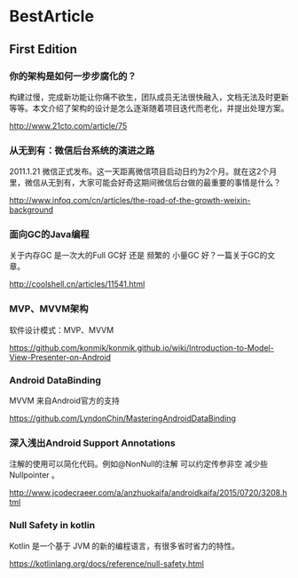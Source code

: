 # BestArticle

## First Edition

### 你的架构是如何一步步腐化的？

构建过慢，完成新功能让你痛不欲生，团队成员无法很快融入，文档无法及时更新等等。本文介绍了架构的设计是怎么逐渐随着项目迭代而老化，并提出处理方案。

http://www.21cto.com/article/75


### 从无到有：微信后台系统的演进之路

2011.1.21 微信正式发布。这一天距离微信项目启动日约为2个月。就在这2个月里，微信从无到有，大家可能会好奇这期间微信后台做的最重要的事情是什么？

http://www.infoq.com/cn/articles/the-road-of-the-growth-weixin-background

### 面向GC的Java编程

关于内存GC  是一次大的Full GC好 还是 频繁的 小量GC 好？一篇关于GC的文章。

http://coolshell.cn/articles/11541.html

### MVP、MVVM架构

软件设计模式：MVP、MVVM

https://github.com/konmik/konmik.github.io/wiki/Introduction-to-Model-View-Presenter-on-Android

### Android DataBinding

MVVM 来自Android官方的支持

https://github.com/LyndonChin/MasteringAndroidDataBinding

### 深入浅出Android Support Annotations

注解的使用可以简化代码。例如@NonNull的注解  可以约定传参非空  减少些Nullpointer 。

http://www.jcodecraeer.com/a/anzhuokaifa/androidkaifa/2015/0720/3208.html

### Null Safety in kotlin

Kotlin 是一个基于 JVM 的新的编程语言，有很多省时省力的特性。

https://kotlinlang.org/docs/reference/null-safety.html
